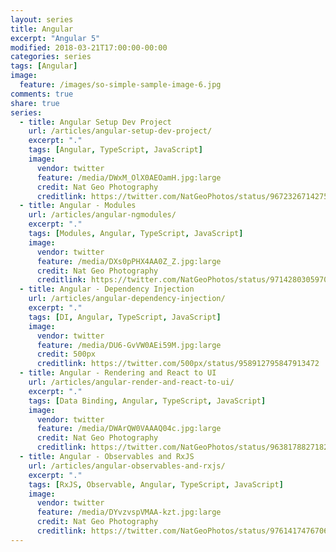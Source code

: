 ```yaml
---
layout: series
title: Angular
excerpt: "Angular 5"
modified: 2018-03-21T17:00:00-00:00
categories: series
tags: [Angular]
image:
  feature: /images/so-simple-sample-image-6.jpg
comments: true
share: true
series:
  - title: Angular Setup Dev Project
    url: /articles/angular-setup-dev-project/
    excerpt: "."
    tags: [Angular, TypeScript, JavaScript]
    image:
      vendor: twitter
      feature: /media/DWxM_OlX0AEOamH.jpg:large
      credit: Nat Geo Photography‏
      creditlink: https://twitter.com/NatGeoPhotos/status/967232671427514368
  - title: Angular - Modules
    url: /articles/angular-ngmodules/
    excerpt: "."
    tags: [Modules, Angular, TypeScript, JavaScript]
    image:
      vendor: twitter
      feature: /media/DXs0pPHX4AA0Z_Z.jpg:large
      credit: Nat Geo Photography‏
      creditlink: https://twitter.com/NatGeoPhotos/status/971428030597025793
  - title: Angular - Dependency Injection
    url: /articles/angular-dependency-injection/
    excerpt: "."
    tags: [DI, Angular, TypeScript, JavaScript]
    image:
      vendor: twitter
      feature: /media/DU6-GvVW0AEi59M.jpg:large
      credit: 500px
      creditlink: https://twitter.com/500px/status/958912795847913472
  - title: Angular - Rendering and React to UI
    url: /articles/angular-render-and-react-to-ui/
    excerpt: "."
    tags: [Data Binding, Angular, TypeScript, JavaScript]
    image:
      vendor: twitter
      feature: /media/DWArQW0VAAAQ04c.jpg:large
      credit: Nat Geo Photography
      creditlink: https://twitter.com/NatGeoPhotos/status/963817882718298112
  - title: Angular - Observables and RxJS
    url: /articles/angular-observables-and-rxjs/
    excerpt: "."
    tags: [RxJS, Observable, Angular, TypeScript, JavaScript]
    image:
      vendor: twitter
      feature: /media/DYvzvspVMAA-kzt.jpg:large
      credit: Nat Geo Photography
      creditlink: https://twitter.com/NatGeoPhotos/status/976141747670671366
---
```

